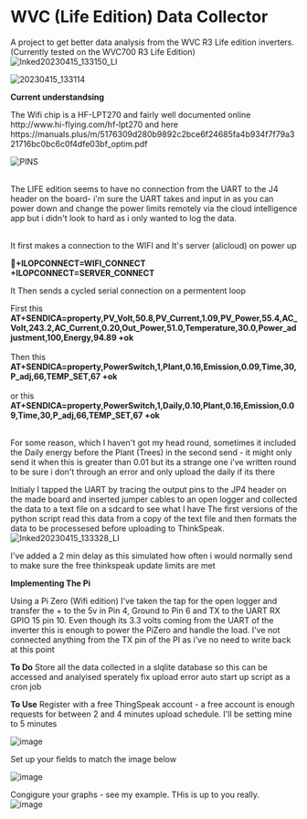 # WVC (Life Edition) Data Collector
A project to get better data analysis from the WVC R3 Life edition inverters. (Currently tested on the WVC700 R3 Life Edition)
![Inked20230415_133150_LI](https://user-images.githubusercontent.com/18092613/234235327-2c00d303-561b-4173-b354-c25f6d245ed6.jpg)

![20230415_133114](https://user-images.githubusercontent.com/18092613/234233316-eb3c3f2d-cd98-4a34-8e79-3b9246bc3d0d.jpg)

<b>Current understandsing</b>
<p>The Wifi chip is a HF-LPT270 and fairly well documented online http://www.hi-flying.com/hf-lpt270 and here https://manuals.plus/m/5176309d280b9892c2bce6f24685fa4b934f7f79a321716bc0bc6c0f4dfe03bf_optim.pdf
</p>

![PINS](https://user-images.githubusercontent.com/18092613/234236983-367b608f-5a6a-4150-9e70-705137ed0e23.jpg)

<br>
The LIFE edition seems to have no connection from the UART to the J4 header on the board- i'm sure the UART takes and input in as you can power down and change the power limits remotely via the cloud intelligence app but i didn't look to hard as i only wanted to log the data.

<p></br>It first makes a connection to the WIFI and It's server (alicloud) on power up</br></p>

<b>+ILOPCONNECT=WIFI_CONNECT</br>
+ILOPCONNECT=SERVER_CONNECT</b>

It Then sends a cycled serial connection on a permentent loop

First this</br>
<b>
AT+SENDICA=property,PV_Volt,50.8,PV_Current,1.09,PV_Power,55.4,AC_Volt,243.2,AC_Current,0.20,Out_Power,51.0,Temperature,30.0,Power_adjustment,100,Energy,94.89
+ok<br></br>
</b>
Then this</br>
<b>
AT+SENDICA=property,PowerSwitch,1,Plant,0.16,Emission,0.09,Time,30,P_adj,66,TEMP_SET,67
+ok
</b></br><br>
or this</br> 
<b>
AT+SENDICA=property,PowerSwitch,1,Daily,0.10,Plant,0.16,Emission,0.09,Time,30,P_adj,66,TEMP_SET,67
+ok</br></br>
</b>
<p>For some reason, which I haven't got my head round, sometimes it included the Daily energy before the Plant (Trees) in the second send - it might only send it when this is greater than 0.01 but its a strange one i've written round to be sure i don't through an error and only upload the daily if its there</p>

Initialy I tapped the UART by tracing the output pins to the JP4 header on the made board and inserted jumper cables to an open logger and collected the data to a text file on a sdcard to see what I have
The first versions of the python script read this data from a copy of the text file and then formats the data to be processesed before uploading to ThinkSpeak.
![Inked20230415_133328_LI](https://user-images.githubusercontent.com/18092613/234235022-c4843dd2-7ab7-402a-93a3-801890a17e90.jpg)

I've  added a 2 min delay as this simulated how often i would normally send to make sure the free thinkspeak update limits are met

<b>Implementing The Pi</b>

Using a Pi Zero (Wifi edition) I've taken the tap for the open logger and transfer the + to the 5v in Pin 4, Ground to Pin 6 and TX to the UART RX GPIO 15 pin 10.  Even though its 3.3 volts  coming from the UART of the inverter this is enough to power the PiZero and handle the load.  I've not connected anything from the TX pin of the PI as i've no need to write back at this point


<b>To Do</b>
Store all the data collected in a slqlite database so this can be accessed and analyised sperately
fix upload error
auto start up script as a cron job

<b>To Use</b>
Register with a free ThingSpeak account - a free account is enough requests for between 2 and 4 minutes upload schedule.  I'll be setting mine to 5 minutes

![image](https://user-images.githubusercontent.com/18092613/233067232-51e05831-b3dd-4651-9f8d-82283e4708a2.png)

Set up your fields to match the image below

![image](https://user-images.githubusercontent.com/18092613/233067452-5f0564bc-e5bf-4e0e-8cfc-6b77060c2096.png)

Congigure your graphs - see my example.  THis is up to you really.  
![image](https://user-images.githubusercontent.com/18092613/233067629-367b6bb4-da00-4a8c-bce7-14bc63fc9550.png)

